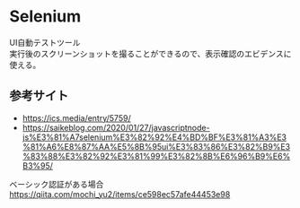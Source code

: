 # Selenium 

UI自動テストツール  
実行後のスクリーンショットを撮ることができるので、表示確認のエビデンスに使える。  

## 参考サイト 
- https://ics.media/entry/5759/  
- https://saikeblog.com/2020/01/27/javascriptnode-js%E3%81%A7selenium%E3%82%92%E4%BD%BF%E3%81%A3%E3%81%A6%E8%87%AA%E5%8B%95ui%E3%83%86%E3%82%B9%E3%83%88%E3%82%92%E3%81%99%E3%82%8B%E6%96%B9%E6%B3%95/  

ベーシック認証がある場合  
https://qiita.com/mochi_yu2/items/ce598ec57afe44453e98  
